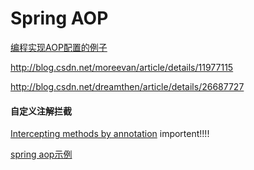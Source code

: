 # Spring AOP

[编程实现AOP配置的例子](http://www.mkyong.com/spring/spring-aop-examples-advice/)

http://blog.csdn.net/moreevan/article/details/11977115

http://blog.csdn.net/dreamthen/article/details/26687727

#### 自定义注解拦截
[Intercepting methods by annotation](http://stackoverflow.com/questions/14714092/spring-3-2-aop-intercepting-methods-by-annotation)  importent!!!!

[spring aop示例](http://www.mkyong.com/spring/spring-aop-examples-advice/)